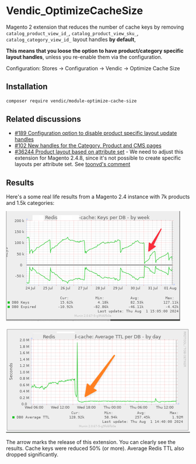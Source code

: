 # Vendic_OptimizeCacheSize
Magento 2 extension that reduces the number of cache keys by removing `catalog_product_view_id_`, `catalog_product_view_sku_`, `catalog_category_view_id_`
layout handles **by default**, 

**This means that you loose the option to have product/category specific layout handles**, unless you re-enable them via the configuration.

Configuration: Stores -> Configuration -> Vendic -> Optimize Cache Size

## Installation
```bash
composer require vendic/module-optimize-cache-size
```

## Related discussions
- [#189 Configuration option to disable product specific layout update handles  ](https://github.com/magento/magento2/issues/189#issuecomment-698430804)
- [#102 New handles for the Category, Product and CMS pages](https://github.com/magento/magento2/issues/102)
- [#36244 Product layout based on attribute set](https://github.com/magento/magento2/pull/36244#issuecomment-2231106962) - We need to adjust this extension for Magento 2.4.8, since it's not possible to create specific layouts per attribute set. See [toonvd's comment](https://github.com/magento/magento2/pull/36244#issuecomment-2265233727) 

## Results
Here's a some real life results from a Magento 2.4 instance with 7k products and 1.5k categories:

![number cache keys](./media/cache-keys.png)

![cache ttl](./media/cache-ttl.png)

The arrow marks the release of this extension. You can clearly see the results. Cache keys were reduced 50% (or more). Average Redis TTL also dropped significantly.
